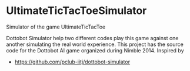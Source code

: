 UltimateTicTacToeSimulator
==========================

Simulator of the game UltimateTicTacToe


Dottobot Simulator help two different codes play this game against one another simulating the real world experience. This project has the source code for the Dottobot AI game organized during Nimble 2014. 
Inspired by 
 * https://github.com/pclub-iitj/dottobot-simulator
